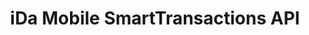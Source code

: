 ---
title: iDa Mobile SmartTransactions API

language_tabs:
  - json : JSON
  - curl : cURL

toc_footers:
  - <a href='http://www.idamob.ru'>@ copyright iDa Mobile 2016</a>

includes:
  - smarttransactions/description
  - smarttransactions/protocol
  - smarttransactions/installation
  - smarttransactions/faq

search: true
---